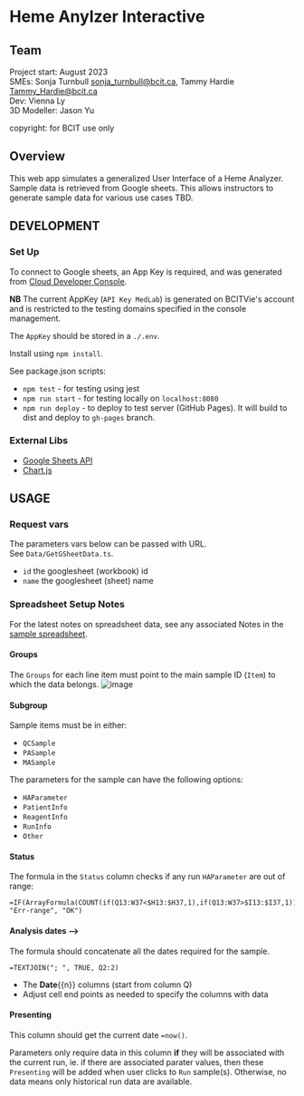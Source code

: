 # Heme Anylzer Interactive

## Team

Project start: August 2023  
SMEs: Sonja Turnbull <sonja_turnbull@bcit.ca>, Tammy Hardie <Tammy_Hardie@bcit.ca>  
Dev: Vienna Ly  
3D Modeller: Jason Yu

copyright: for BCIT use only

## Overview

This web app simulates a generalized User Interface of a Heme Analyzer.  
Sample data is retrieved from Google sheets.  This allows instructors to generate sample data for various use cases TBD.

## DEVELOPMENT

### Set Up

To connect to Google sheets, an App Key is required, and was generated from [Cloud Developer Console](https://console.cloud.google.com/apis/credentials?project=quickstart-1556582949982).  

**NB** The current AppKey (`API Key MedLab`) is generated on BCITVie's account and is restricted to the testing domains specified in the console management.  

The `AppKey` should be stored in a `./.env`.

Install using `npm install`.

See package.json scripts:

- `npm test` - for testing using jest
- `npm run start` - for testing locally on `localhost:8080`
- `npm run deploy` - to deploy to test server (GitHub Pages). It will build to dist and deploy to `gh-pages` branch.

### External Libs

- [Google Sheets API](https://developers.google.com/sheets/api/guides/concepts)
- [Chart.js](https://www.chartjs.org/)

## USAGE

### Request vars

The parameters vars below can be passed with URL.  
See `Data/GetGSheetData.ts`.

- `id` the googlesheet (workbook) id
- `name` the googlesheet (sheet) name

### Spreadsheet Setup Notes

For the latest notes on spreadsheet data, see any associated Notes in the [sample spreadsheet](https://docs.google.com/spreadsheets/d/1QCDTOlikbl3E0CjCcmjNOfPrl1veu1C1j6tBtlXKI_o/edit?usp=sharing).

#### Groups

The `Groups` for each line item must point to the main sample ID (`Item`) to which the data belongs.
![image](https://github.com/vie74050/hemeAnalyzerApp/assets/5272116/812d26df-920e-4984-854e-d44935e93e42)


#### Subgroup

Sample items must be in either:

- `QCSample`
- `PASample`
- `MASample`

The parameters for the sample can have the following options:  

- `HAParameter`
- `PatientInfo`
- `ReagentInfo`
- `RunInfo`
- `Other`

#### Status

The formula in the `Status` column checks if any run `HAParameter` are out of range:

```sheets
=IF(ArrayFormula(COUNT(if(Q13:W37<$H13:$H37,1),if(Q13:W37>$I13:$I37,1)))>0, "Err-range", "OK")
```

#### Analysis dates -->

The formula should concatenate all the dates required for the sample.

```sheets
=TEXTJOIN("; ", TRUE, Q2:2)
```

- The **Date**{{n}} columns (start from column Q)
- Adjust cell end points as needed to specify the columns with data

#### Presenting

This column should get the current date `=now()`.

Parameters only require data in this column **if** they will be associated with the current run, ie. if there are associated parater values, then these `Presenting` will be added when user clicks to `Run` sample(s). Otherwise, no data means only historical run data are available.
